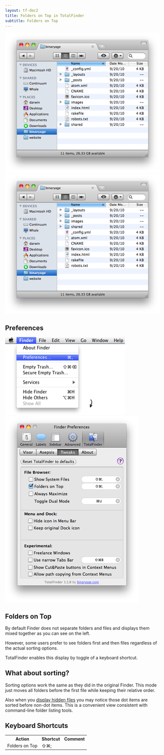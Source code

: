 ```yaml
---
layout: tf-doc2
title: Folders on Top in TotalFinder
subtitle: Folders on Top
---
```


<div class="doc-double">
<img src="/images/folders-on-top-disabled.png" class="doc-image1">
<img src="/images/folders-on-top-enabled.png" class="doc-image2">
<div class="clear"> </div>
</div>

<div class="doc-side">
    <div class="doc-side-inner">
        <h2>Preferences</h2>
        <img src="/images/preferences-menu.png" class="doc-pref-menu">
        <img src="/images/pref-tweaks.png" class="doc-pref">
    </div>
</div>

## Folders on Top

By default Finder does not separate folders and files and displays them mixed together as you can see on the left.

However, some users prefer to see folders first and then files regardless of the actual sorting options. 

TotalFinder enables this display by toggle of a keyboard shortcut.

## What about sorting?

Sorting options work the same as they did in the original Finder. This mode just moves all folders before the first file while keeping their relative order.

Also when you [display hidden files](/show-system-files) you may notice those dot items are sorted before non-dot items. This is a convenient view consistent with command-line folder listing tools.

## Keyboard Shortcuts

<div class="keyboard-shortcuts">
    <table border="0" cellspacing="0" cellpadding="0">
        <tr><th>Action</th><th>Shortcut</th><th>Comment</th></tr>
        <tr><td>Folders on Top</td><td>⇧⌘;</td><td></td></tr>
    </table>
</div>


